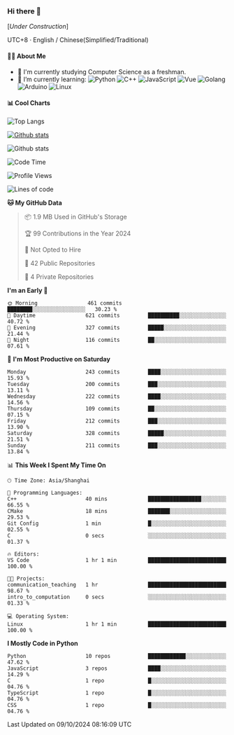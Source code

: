 ### Hi there 👋

\[*Under Construction*\]

UTC+8 · English / Chinese(Simplified/Traditional)

<!--
**NoNormalCreeper/NoNormalCreeper** is a ✨ _special_ ✨ repository because its `README.md` (this file) appears on your GitHub profile.

Here are some ideas to get you started:

- 🔭 I’m currently working on ...
- 🌱 I’m currently learning ...
- 👯 I’m looking to collaborate on ...
- 🤔 I’m looking for help with ...
- 💬 Ask me about ...
- 📫 How to reach me: ...
- 😄 Pronouns: ...
- ⚡ Fun fact: ...
-->

#### 👩‍💻 About Me

- 🏫 I'm currently studying Computer Science as a freshman.
- 🌱 I’m currently learning: 
![Python](https://img.shields.io/badge/-Python-blue?style=flat-square&logo=Python&logoColor=fff)
![C++](https://img.shields.io/badge/-C%2B%2B-00599C?style=flat-square&logo=C%2B%2B&logoColor=fff)
![JavaScript](https://img.shields.io/badge/-JavaScript-ffca18?style=flat-square&logo=JavaScript&logoColor=fff)
![Vue](https://img.shields.io/badge/-Vue-4FC08D?style=flat-square&logo=Vue.js&logoColor=fff)
![Golang](https://img.shields.io/badge/-Go-007d9c?style=flat-square&logo=Go&logoColor=fff)
![Arduino](https://img.shields.io/badge/-Arduino-00979D?style=flat-square&logo=Arduino&logoColor=fff)
![Linux](https://img.shields.io/badge/-Linux-FCC624?style=flat-square&logo=Linux&logoColor=fff)

#### 📊 Cool Charts

![Top Langs](https://github-readme-stats.vercel.app/api/top-langs/?username=NoNormalCreeper&layout=compact)

[![Github stats](https://github-readme-stats.vercel.app/api?username=NoNormalCreeper&show_icons=true)](https://github.com/anuraghazra/github-readme-stats)

![Github stats](https://github-profile-trophy.vercel.app/?username=NoNormalCreeper)


<!--START_SECTION:waka-->
![Code Time](http://img.shields.io/badge/Code%20Time-174%20hrs%2026%20mins-blue)

![Profile Views](http://img.shields.io/badge/Profile%20Views-4-blue)

![Lines of code](https://img.shields.io/badge/From%20Hello%20World%20I%27ve%20Written-2.7%20million%20lines%20of%20code-blue)

**🐱 My GitHub Data** 

> 📦 1.9 MB Used in GitHub's Storage 
 > 
> 🏆 99 Contributions in the Year 2024
 > 
> 🚫 Not Opted to Hire
 > 
> 📜 42 Public Repositories 
 > 
> 🔑 4 Private Repositories 
 > 
**I'm an Early 🐤** 

```text
🌞 Morning                461 commits         ████████░░░░░░░░░░░░░░░░░   30.23 % 
🌆 Daytime                621 commits         ██████████░░░░░░░░░░░░░░░   40.72 % 
🌃 Evening                327 commits         █████░░░░░░░░░░░░░░░░░░░░   21.44 % 
🌙 Night                  116 commits         ██░░░░░░░░░░░░░░░░░░░░░░░   07.61 % 
```
📅 **I'm Most Productive on Saturday** 

```text
Monday                   243 commits         ████░░░░░░░░░░░░░░░░░░░░░   15.93 % 
Tuesday                  200 commits         ███░░░░░░░░░░░░░░░░░░░░░░   13.11 % 
Wednesday                222 commits         ████░░░░░░░░░░░░░░░░░░░░░   14.56 % 
Thursday                 109 commits         ██░░░░░░░░░░░░░░░░░░░░░░░   07.15 % 
Friday                   212 commits         ███░░░░░░░░░░░░░░░░░░░░░░   13.90 % 
Saturday                 328 commits         █████░░░░░░░░░░░░░░░░░░░░   21.51 % 
Sunday                   211 commits         ███░░░░░░░░░░░░░░░░░░░░░░   13.84 % 
```


📊 **This Week I Spent My Time On** 

```text
🕑︎ Time Zone: Asia/Shanghai

💬 Programming Languages: 
C++                      40 mins             █████████████████░░░░░░░░   66.55 % 
CMake                    18 mins             ███████░░░░░░░░░░░░░░░░░░   29.53 % 
Git Config               1 min               █░░░░░░░░░░░░░░░░░░░░░░░░   02.55 % 
C                        0 secs              ░░░░░░░░░░░░░░░░░░░░░░░░░   01.37 % 

🔥 Editors: 
VS Code                  1 hr 1 min          █████████████████████████   100.00 % 

🐱‍💻 Projects: 
communication_teaching   1 hr                █████████████████████████   98.67 % 
intro_to_computation     0 secs              ░░░░░░░░░░░░░░░░░░░░░░░░░   01.33 % 

💻 Operating System: 
Linux                    1 hr 1 min          █████████████████████████   100.00 % 
```

**I Mostly Code in Python** 

```text
Python                   10 repos            ████████████░░░░░░░░░░░░░   47.62 % 
JavaScript               3 repos             ████░░░░░░░░░░░░░░░░░░░░░   14.29 % 
C                        1 repo              █░░░░░░░░░░░░░░░░░░░░░░░░   04.76 % 
TypeScript               1 repo              █░░░░░░░░░░░░░░░░░░░░░░░░   04.76 % 
CSS                      1 repo              █░░░░░░░░░░░░░░░░░░░░░░░░   04.76 % 
```




 Last Updated on 09/10/2024 08:16:09 UTC
<!--END_SECTION:waka-->

